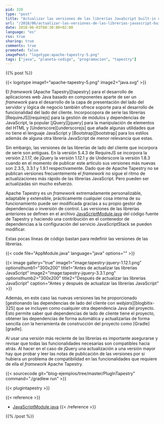 ```yaml
---
pid: 326
type: "post"
title: "Actualizar las versiones de las librerías JavaScript built-in de Apache Tapestry"
url: "/2018/06/actualizar-las-versiones-de-las-librerias-javascript-built-in-de-apache-tapestry/"
date: 2018-06-03T08:30:00+02:00
language: "es"
rss: true
sharing: true
comments: true
promoted: false
imagePost: "logotype:apache-tapestry-5.png"
tags: ["java", "planeta-codigo", "programacion", "tapestry"]
---
```


{{% post %}}

{{< logotype image1="apache-tapestry-5.png" image2="java.svg" >}}

El _framework_ [Apache Tapestry][tapestry] para el desarrollo de aplicaciones web Java basado en componentes aparte de ser un _framework_ para el desarrollo de la capa de presentación del lado del servidor y lógica de negocio también ofrece soporte para el desarrollo de funcionalidad del lado del cliente. Incorpocopora de serie las librerías [RequireJS][requirejs] para la gestión de módulos y dependencias de JavaScript, la popular [jQuery][jquery] para la manipulación de elementos del HTML y [Underscore][underscorejs] que añade algunas utilidades que no tiene el lenguaje JavaScript y [Bootstrap][bootstrap] para los estilos además de alguna otra librería JavaScript de menor relevancia que estas.

Sin embargo, las versiones de las librerías de lado del cliente que incorpora de serie son antiguas. En la versión 5.4.3 de RequireJS se incorpora la versión 2.1.17, de jQuery la versión 1.12.1 y de Underscore la versión 1.8.3 cuando en el momento de publicar este artículo sus versiones más nuevas son 2.3.5, 3.3.1 y 1.9.1 respectivamente. Dado que de Apache Tapestry no se publican versiones frecuentemente el _framework_ no sigue el ritmo de actualizaciones más rápido de las librerías JavaScript. Pero pueden ser actualizadas sin mucho esfuerzo.

Apache Tapestry es un _framework_ extremadamente personalizable, adaptable y extensible, prácticamente cualquier cosa interna de su funcionamiento puede ser modificada gracias a su propio gestor de dependencias o inversión de control. Las versiones de las librerías anteriores se definen en el archivo [JavaScriptModule.java](https://git1-us-west.apache.org/repos/asf?p=tapestry-5.git;a=blob;f=tapestry-core/src/main/java/org/apache/tapestry5/modules/JavaScriptModule.java;h=68fcfc81546a49469cd153ea1e58026549718f61;hb=85cc611fbad4a3574664b33ce9adf614b4f0fe07) del código fuente de Tapestry y haciendo una contribución en el contenedor de dependencias a la configuración del servicio JavaScriptStack se pueden modificar.

Estas pocas líneas de código bastan para redefinir las versiones de las librerías.

{{< code file="AppModule.java" language="java" options="" >}}

{{< image
    gallery="true"
    image1="image:tapestry-jquery-1.12.1.png" optionsthumb1="300x200" title1="Antes de actualizar las librerías JavaScript"
    image2="image:tapestry-jquery-3.3.1.png" optionsthumb2="300x200" title2="Después de actualizar las librerías JavaScript"
    caption="Antes y después de actualizar las librerías JavaScript" >}}

Además, en este caso las nuevas versiones las he proporcionado [gestionando las dependencias de lado del cliente con _webjars_][blogbitix-325] que se incluyen como cualquier otra dependencia Java del proyecto. Esto permite saber qué dependencias de lado de cliente tiene el proyecto, obtener las dependencias de forma automática y actualizarlas de forma sencilla con la herramienta de construcción del proyecto como [Gradle][gradle].

Al usar una versión más reciente de las librerías es importante asegurarse y revisar que todas las funcionalidades necesarias son compatibles hacia atrás. Al hacer en el caso de jQuery una actualización a una versión mayor hay que probar y leer las notas de publicación de las versiones por si hubiera un problema de compatibilidad en las funcionalidades que requiere de ella el _framework_ Apache Tapestry.

{{< sourcecode git="blog-ejemplos/tree/master/PlugInTapestry" command="./gradlew run" >}}

{{< plugintapestry >}}

{{< reference >}}
* [JavaScriptModule.java](https://git1-us-west.apache.org/repos/asf?p=tapestry-5.git;a=blob;f=tapestry-core/src/main/java/org/apache/tapestry5/modules/JavaScriptModule.java;h=68fcfc81546a49469cd153ea1e58026549718f61;hb=85cc611fbad4a3574664b33ce9adf614b4f0fe07)
{{< /reference >}}

{{% /post %}}
